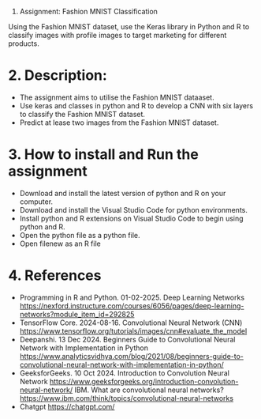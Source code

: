1. Assignment: Fashion MNIST Classification

Using the Fashion MNIST dataset, use the Keras library in Python and R to classify images with profile images to target marketing for different products.


# 2. Description: 

- The assignment aims to utilise the Fashion MNIST dataaset.
- Use keras and classes in python and R to develop a CNN with six layers to classify the Fashion MNIST dataset.
- Predict at lease two images from the Fashion MNIST dataset.



# 3. How to install and Run the assignment

- Download and install the latest version of python and R on your computer.
- Download and install the Visual Studio Code for python environments.
- Install python and R extensions on Visual Studio Code to begin using python and R.
- Open the python file as a python file.
- Open filenew as an R file


# 4. References

- Programming in R and Python. 01-02-2025. Deep Learning Networks
https://nexford.instructure.com/courses/6056/pages/deep-learning-networks?module_item_id=292825
- TensorFlow Core. 2024-08-16. Convolutional Neural Network (CNN)
https://www.tensorflow.org/tutorials/images/cnn#evaluate_the_model
- Deepanshi. 13 Dec 2024. Beginners Guide to Convolutional Neural Network with Implementation in Python
https://www.analyticsvidhya.com/blog/2021/08/beginners-guide-to-convolutional-neural-network-with-implementation-in-python/
- GeeksforGeeks. 10 Oct 2024. Introduction to Convolution Neural Network
https://www.geeksforgeeks.org/introduction-convolution-neural-network/
IBM. What are convolutional neural networks?
https://www.ibm.com/think/topics/convolutional-neural-networks
- Chatgpt
https://chatgpt.com/
